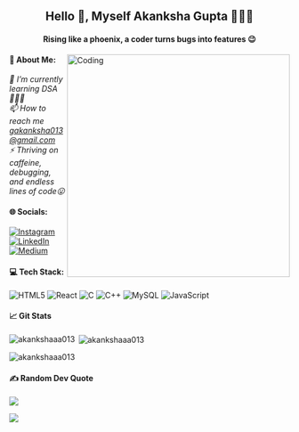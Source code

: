 <h2 align="center">Hello 👋, Myself Akanksha Gupta 👩🏻‍💻</h2>
<h4 align="center">Rising like a phoenix, a coder turns bugs into features 😉</h4>
<img align="right" alt="Coding" width="400" src="https://user-images.githubusercontent.com/74038190/221352975-94759904-aa4c-4032-a8ab-b546efb9c478.gif">

#### 💫 About Me:

 *🌱 I’m currently learning DSA👩🏻‍💻<br>📫 How to reach me gakanksha013@gmail.com<br>⚡ Thriving on caffeine, debugging, and endless lines of code😛*

#### 🌐 Socials:
[![Instagram](https://img.shields.io/badge/Instagram-%23E4405F.svg?logo=Instagram&logoColor=white)](https://instagram.com/_a_k_a_n_k_s_h_a_004) [![LinkedIn](https://img.shields.io/badge/LinkedIn-%230077B5.svg?logo=linkedin&logoColor=white)](https://linkedin.com/in/akankshagupta004) [![Medium](https://img.shields.io/badge/Medium-12100E?logo=medium&logoColor=white)](https://medium.com/@@gakanksha013) 

#### 💻 Tech Stack:
![HTML5](https://img.shields.io/badge/html5-%23E34F26.svg?style=plastic&logo=html5&logoColor=white) ![React](https://img.shields.io/badge/react-%2320232a.svg?style=plastic&logo=react&logoColor=%2361DAFB) ![C](https://img.shields.io/badge/c-%2300599C.svg?style=plastic&logo=c&logoColor=white) ![C++](https://img.shields.io/badge/c++-%2300599C.svg?style=plastic&logo=c%2B%2B&logoColor=white) ![MySQL](https://img.shields.io/badge/mysql-%2300000f.svg?style=plastic&logo=mysql&logoColor=white) ![JavaScript](https://img.shields.io/badge/javascript-%23323330.svg?style=plastic&logo=javascript&logoColor=%23F7DF1E)

#### 📈 Git Stats
<p><img align="left" src="https://github-readme-stats.vercel.app/api/top-langs?username=akankshaaa013&show_icons=true&locale=en&layout=compact&theme=vision-friendly-dark&hide_border=false&" alt="akankshaaa013" /></p>

<p>&nbsp;<img align="center" src="https://github-readme-stats.vercel.app/api?username=akankshaaa013&show_icons=true&locale=en&theme=vision-friendly-dark&hide_border=false&" alt="akankshaaa013" /></p>

<p><img align="center" src="https://github-readme-streak-stats.herokuapp.com/?user=akankshaaa013&theme=vision-friendly-dark&hide_border=false&" alt="akankshaaa013" /></p>

#### ✍️ Random Dev Quote
![](https://quotes-github-readme.vercel.app/api?type=horizontal&theme=radical)

[![](https://visitcount.itsvg.in/api?id=akankshaaa013&icon=5&color=7)](https://visitcount.itsvg.in)
